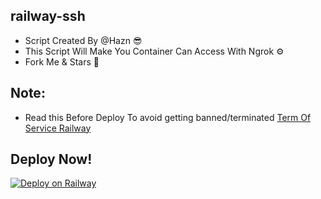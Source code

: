 ## railway-ssh

* Script Created By @Hazn 😎
* This Script Will Make You Container Can Access With Ngrok ⚙️
* Fork Me & Stars 🤩 

## Note:
* Read this Before Deploy To avoid getting banned/terminated
[Term Of Service Railway](https://railway.app/legal/fair-use)
## Deploy Now!
[![Deploy on Railway](https://railway.app/button.svg)](https://railway.app/new/template/wvth04?referralCode=crEeFr)
